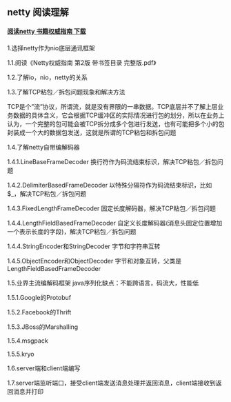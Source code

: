 ## netty 阅读理解


#### [阅读netty 书籍权威指南 下载](/docs/netty.pdf)

1.选择netty作为nio底层通讯框架

1.1.阅读《Netty权威指南 第2版 带书签目录 完整版.pdf》

1.2.了解io，nio，netty的关系

1.3.了解TCP粘包／拆包问题现象和解决方法

TCP是个”流”协议，所谓流，就是没有界限的一串数据。TCP底层并不了解上层业务数据的具体含义，它会根据TCP缓冲区的实际情况进行包的划分，所以在业务上认为，一个完整的包可能会被TCP拆分成多个包进行发送，也有可能把多个小的包封装成一个大的数据包发送，这就是所谓的TCP粘包和拆包问题

1.4.了解netty自带编解码器

1.4.1.LineBaseFrameDecoder 换行符作为码流结束标识，解决TCP粘包／拆包问题

1.4.2.DelimiterBasedFrameDecoder 以特殊分隔符作为码流结束标识，比如$_，解决TCP粘包／拆包问题

1.4.3.FixedLengthFrameDecoder 固定长度解码器，解决TCP粘包／拆包问题

1.4.4.LengthFieldBasedFrameDecoder 自定义长度解码器(消息头固定位置增加一个表示长度的字段)，解决TCP粘包／拆包问题

1.4.4.StringEncoder和StringDecoder 字节和字符串互转

1.4.5.ObjectEncoder和ObjectDecoder 字节和对象互转，父类是LengthFieldBasedFrameDecoder

1.5.业界主流编解码框架 java序列化缺点：不能跨语言，码流大，性能低

1.5.1.Google的Protobuf

1.5.2.Facebook的Thrift

1.5.3.JBoss的Marshalling

1.5.4.msgpack

1.5.5.kryo

1.6.server端和client端编写

1.7.server端监听端口，接受client端发送消息处理并返回消息，client端接收到返回消息并打印